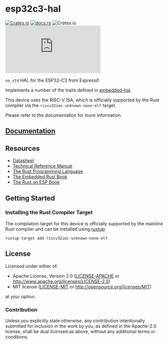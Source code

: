 # esp32c3-hal

[![Crates.io](https://img.shields.io/crates/v/esp32c3-hal?labelColor=1C2C2E&color=C96329&logo=Rust&style=flat-square)](https://crates.io/crates/esp32c3-hal)
[![docs.rs](https://img.shields.io/docsrs/esp32c3-hal?labelColor=1C2C2E&color=C96329&logo=rust&style=flat-square)](https://docs.rs/esp32c3-hal)
![Crates.io](https://img.shields.io/crates/l/esp32c3-hal?labelColor=1C2C2E&style=flat-square)
[![Matrix](https://img.shields.io/matrix/esp-rs:matrix.org?label=join%20matrix&labelColor=1C2C2E&color=BEC5C9&logo=matrix&style=flat-square)](https://matrix.to/#/#esp-rs:matrix.org)

`no_std` HAL for the ESP32-C3 from Espressif.

Implements a number of the traits defined in [embedded-hal](https://github.com/rust-embedded/embedded-hal).

This device uses the RISC-V ISA, which is officially supported by the Rust compiler via the `riscv32imc-unknown-none-elf` target.

Please refer to the documentation for more information.

## [Documentation]

[documentation]: https://docs.rs/esp32c3-hal/

## Resources

- [Datasheet](https://www.espressif.com/sites/default/files/documentation/esp32-c3_datasheet_en.pdf)
- [Technical Reference Manual](https://www.espressif.com/sites/default/files/documentation/esp32-c3_technical_reference_manual_en.pdf)
- [The Rust Programming Language](https://doc.rust-lang.org/book/)
- [The Embedded Rust Book](https://docs.rust-embedded.org/book/index.html)
- [The Rust on ESP Book](https://esp-rs.github.io/book/)

## Getting Started

### Installing the Rust Compiler Target

The compilation target for this device is officially supported by the mainline Rust compiler and can be installed using [rustup](https://rustup.rs/):

```shell
rustup target add riscv32imc-unknown-none-elf
```

## License

Licensed under either of:

- Apache License, Version 2.0 ([LICENSE-APACHE](../LICENSE-APACHE) or http://www.apache.org/licenses/LICENSE-2.0)
- MIT license ([LICENSE-MIT](../LICENSE-MIT) or http://opensource.org/licenses/MIT)

at your option.

### Contribution

Unless you explicitly state otherwise, any contribution intentionally submitted for inclusion in
the work by you, as defined in the Apache-2.0 license, shall be dual licensed as above, without
any additional terms or conditions.
